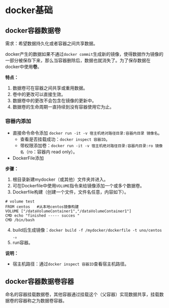 # docker基础
## docker容器数据卷
需求：希望数据持久化或者容器之间共享数据。

docker产生的数据如果不通过`docker commit`生成新的镜像，使得数据作为镜像的一部分被保存下来，那么当容器删除后，数据也就消失了。为了保存数据在docker中使用**卷**。

**特点：**
1. 数据卷可在容器之间共享或重用数据。
2. 卷中的更改可以直接生效。
3. 数据卷中的更改不会包含在镜像的更新中。
4. 数据卷的生命周期一直持续到没有容器使用它为止。

### 容器内添加
* 直接命令命令添加 `docker run -it -v 宿主机绝对路径目录:容器内目录 镜像名`。
  * 查看是否挂载成功：`docker inspect 容器ID`。
  * 带权限添加卷：`docker run -it -v 宿主机绝对路径目录:容器内目录:ro 镜像名`（ro：容器内 read only）。
* DockerFile添加

**步骤：**
1. 根目录新建mydocker（或其他）文件夹并进入。
2. 可在Dockerfile中使用`VOLUME`指令来给镜像添加一个或多个数据卷。
3. Dockerfile构建（创建一个文件，文件名任意，内容如下）。
```
# volume test
FROM centos   #从本地centos镜像构建
VOLUME ["/dataVolumeContainer1","/dataVolumeContainer1"]
CMD echo "finished ----- succes "
CMD /bin/bash
```
4. build后生成镜像：`docker build -f /mydocker/dockerfile -t uno/centos .`。
5. run容器。

**说明：**
* 宿主机路径：通过`docker inspect 容器ID`查看宿主机路径。
## docker容器数据卷容器
命名的容器挂载数据卷，其他容器通过挂载这个（父容器）实现数据共享，挂载数据卷的容器称之为数据卷容器。